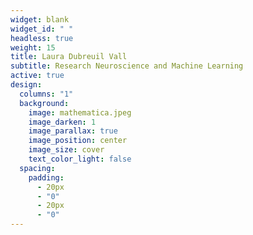 ```yaml
---
widget: blank
widget_id: " "
headless: true
weight: 15
title: Laura Dubreuil Vall
subtitle: Research Neuroscience and Machine Learning
active: true
design:
  columns: "1"
  background:
    image: mathematica.jpeg
    image_darken: 1
    image_parallax: true
    image_position: center
    image_size: cover
    text_color_light: false
  spacing:
    padding:
      - 20px
      - "0"
      - 20px
      - "0"
---
```

